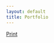 ```yaml
---
layout: default
title: Portfolio	
---
```


<a href="http://coroflot.com/rjarmand" target="_blank">Print</a>
<br>

<!-- Placeholder Web -->
